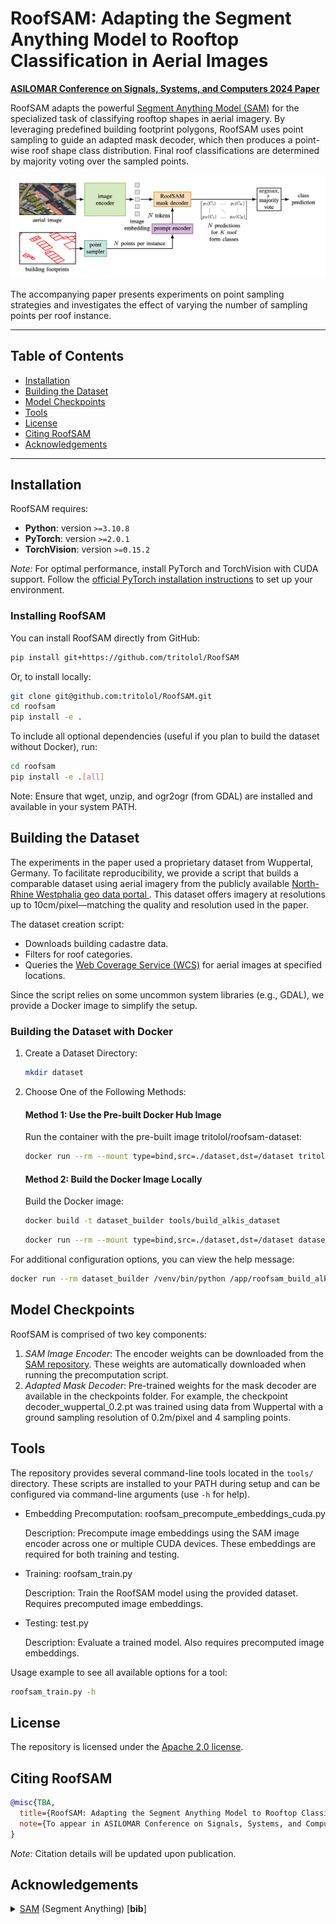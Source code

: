 
# RoofSAM: Adapting the Segment Anything Model to Rooftop Classification in Aerial Images

**[ASILOMAR Conference on Signals, Systems, and Computers 2024 Paper](#)**

RoofSAM adapts the powerful [Segment Anything Model (SAM)](https://github.com/facebookresearch/segment-anything) for the specialized task of classifying rooftop shapes in aerial imagery. By leveraging predefined building footprint polygons, RoofSAM uses point sampling to guide an adapted mask decoder, which then produces a point-wise roof shape class distribution. Final roof classifications are determined by majority voting over the sampled points.

<p align="center">
  <img src="assets/roofsam.png" alt="RoofSAM Architecture" width="700"/>
</p>

The accompanying paper presents experiments on point sampling strategies and investigates the effect of varying the number of sampling points per roof instance.

---

## Table of Contents

- [Installation](#installation)
- [Building the Dataset](#building-the-dataset)
- [Model Checkpoints](#model-checkpoints)
- [Tools](#tools)
- [License](#license)
- [Citing RoofSAM](#citing-roofsam)
- [Acknowledgements](#acknowledgements)

---

## Installation

RoofSAM requires:
- **Python**: version `>=3.10.8`
- **PyTorch**: version `>=2.0.1`
- **TorchVision**: version `>=0.15.2`

*Note:* For optimal performance, install PyTorch and TorchVision with CUDA support. Follow the [official PyTorch installation instructions](https://pytorch.org/get-started/locally/) to set up your environment.

### Installing RoofSAM

You can install RoofSAM directly from GitHub:

```bash
pip install git+https://github.com/tritolol/RoofSAM
```

Or, to install locally:
```bash
git clone git@github.com:tritolol/RoofSAM.git
cd roofsam
pip install -e .
```
To include all optional dependencies (useful if you plan to build the dataset without Docker), run:
```bash
cd roofsam
pip install -e .[all]
```
Note: Ensure that wget, unzip, and ogr2ogr (from GDAL) are installed and available in your system PATH.

## Building the Dataset

The experiments in the paper used a proprietary dataset from Wuppertal, Germany. To facilitate reproducibility, we provide a script that builds a comparable dataset using aerial imagery from the publicly available [ North-Rhine Westphalia geo data portal ](https://www.opengeodata.nrw.de/produkte/). This dataset offers imagery at resolutions up to 10cm/pixel—matching the quality and resolution used in the paper.

The dataset creation script:
- Downloads building cadastre data.
- Filters for roof categories.
- Queries the [Web Coverage Service (WCS)](https://en.wikipedia.org/wiki/Web_Coverage_Service) for aerial images at specified locations.

Since the script relies on some uncommon system libraries (e.g., GDAL), we provide a Docker image to simplify the setup.

### Building the Dataset with Docker
1. Create a Dataset Directory:
    ```bash
    mkdir dataset
    ```

2. Choose One of the Following Methods:
    #### Method 1: Use the Pre-built Docker Hub Image
    Run the container with the pre-built image tritolol/roofsam-dataset:
    ```bash
    docker run --rm --mount type=bind,src=./dataset,dst=/dataset tritolol/roofsam-dataset /venv/bin/python /app/roofsam_build_alkis_roof_dataset_wcs.py --output-dir /dataset
    ```
    #### Method 2: Build the Docker Image Locally
    Build the Docker image:
    ```bash
    docker build -t dataset_builder tools/build_alkis_dataset
    ```
    ```bash
    docker run --rm --mount type=bind,src=./dataset,dst=/dataset dataset_builder /venv/bin/python /app/roofsam_build_alkis_roof_dataset_wcs.py --output-dir /dataset
    ```

For additional configuration options, you can view the help message:
```bash
docker run --rm dataset_builder /venv/bin/python /app/roofsam_build_alkis_roof_dataset_wcs.py --help
```

## Model Checkpoints
RoofSAM is comprised of two key components:

1. *SAM Image Encoder*:
    The encoder weights can be downloaded from the [SAM repository](https://github.com/facebookresearch/segment-anything#model-checkpoints). These weights are automatically downloaded when running the precomputation script.
2. *Adapted Mask Decoder*:
    Pre-trained weights for the mask decoder are available in the checkpoints folder. For example, the checkpoint decoder_wuppertal_0.2.pt was trained using data from Wuppertal with a ground sampling resolution of 0.2m/pixel and 4 sampling points.

## Tools
The repository provides several command-line tools located in the `tools/` directory. These scripts are installed to your PATH during setup and can be configured via command-line arguments (use `-h` for help).

- Embedding Precomputation:
    roofsam_precompute_embeddings_cuda.py

    Description: Precompute image embeddings using the SAM image encoder across one or multiple CUDA devices. These embeddings are required for both training and testing.
- Training:
    roofsam_train.py

    Description: Train the RoofSAM model using the provided dataset. Requires precomputed image embeddings.
- Testing:
    test.py

    Description: Evaluate a trained model. Also requires precomputed image embeddings.

Usage example to see all available options for a tool:
```bash
roofsam_train.py -h
```

## License

The repository is licensed under the [Apache 2.0 license](LICENSE).

## Citing RoofSAM

```bibtex
@misc{TBA,
  title={RoofSAM: Adapting the Segment Anything Model to Rooftop Classification in Aerial Images},
  note={To appear in ASILOMAR Conference on Signals, Systems, and Computers 2024}
}
```
*Note*: Citation details will be updated upon publication.

## Acknowledgements

<details>
    <summary>
        <a href="https://github.com/facebookresearch/segment-anything">SAM</a> (Segment Anything) [<b>bib</b>]
    </summary>

```bibtex
@article{kirillov2023segany,
title={Segment Anything}, 
author={Kirillov, Alexander and Mintun, Eric and Ravi, Nikhila and Mao, Hanzi and Rolland, Chloe and Gustafson, Laura and Xiao, Tete and Whitehead, Spencer and Berg, Alexander C. and Lo, Wan-Yen and Doll{\'a}r, Piotr and Girshick, Ross},
journal={arXiv:2304.02643},
year={2023}
}
```
</details>